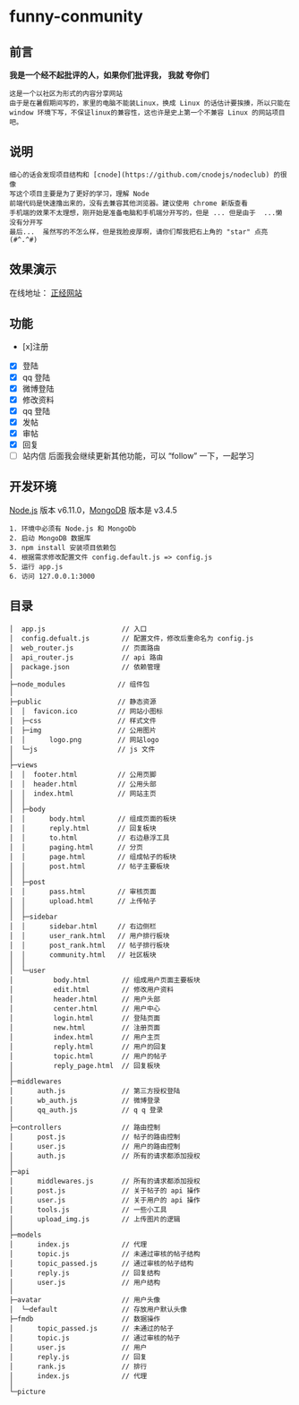 # funny-conmunity

## 前言
**我是一个经不起批评的人，如果你们批评我， 我就
夸你们**

	这是一个以社区为形式的内容分享网站
	由于是在暑假期间写的，家里的电脑不能装Linux，换成 Linux 的话估计要挨揍，所以只能在 window 环境下写，不保证linux的兼容性，这也许是史上第一个不兼容 Linux 的网站项目吧。

## 说明
	细心的话会发现项目结构和 [cnode](https://github.com/cnodejs/nodeclub) 的很像
	写这个项目主要是为了更好的学习，理解 Node
	前端代码是快速撸出来的，没有去兼容其他浏览器。建议使用 chrome 新版查看
	手机端的效果不太理想，刚开始是准备电脑和手机端分开写的，但是 ... 但是由于  ...懒 没有分开写
	最后...  虽然写的不怎么样，但是我脸皮厚啊，请你们帮我把右上角的 "star" 点亮 (#^.^#)

## 效果演示
在线地址：  [正经网站](http://www.dounide.com)

## 功能
- [x]注册
- [x] 登陆
- [x] qq 登陆
- [x] 微博登陆
- [x] 修改资料
- [x] qq 登陆
- [x] 发帖
- [x]  审帖
- [x]  回复
- [ ]  站内信
	后面我会继续更新其他功能，可以 “follow” 一下，一起学习

## 开发环境
 [Node.js](https://nodejs.org) 版本  v6.11.0，[MongoDB](https://www.mongodb.org) 版本是 v3.4.5
```
1. 环境中必须有 Node.js 和 MongoDb
2. 启动 MongoDB 数据库
3. npm install 安装项目依赖包
4. 根据需求修改配置文件 config.default.js => config.js
5. 运行 app.js
6. 访问 127.0.0.1:3000
```

## 目录
```
│  app.js                   // 入口
│  config.defualt.js        // 配置文件，修改后重命名为 config.js
│  web_router.js            // 页面路由
│  api_router.js            // api 路由
│  package.json             // 依赖管理
│
├─node_modules             // 组件包
│
├─public                   // 静态资源
│  │  favicon.ico          // 网站小图标
│  ├─css                   // 样式文件
│  ├─img                   // 公用图片
│  │      logo.png         // 网站logo
│  └─js                    // js 文件
│
├─views
│  │  footer.html          // 公用页脚
│  │  header.html          // 公用头部
│  │  index.html           // 网站主页
│  │
│  ├─body
│  │      body.html        // 组成页面的板块
│  │      reply.html       // 回复板块
│  │      to.html          // 右边悬浮工具
│  │      paging.html      // 分页
│  │      page.html        // 组成帖子的板块
│  │      post.html        // 帖子主要板块
│  │
│  ├─post
│  │      pass.html        // 审核页面
│  │      upload.html      // 上传帖子
│  │
│  ├─sidebar
│  │      sidebar.html     // 右边侧栏
│  │      user_rank.html   // 用户排行板块
│  │      post_rank.html   // 帖子排行板块
│  │      community.html   // 社区板块
│  │
│  └─user
│          body.html        // 组成用户页面主要板块
│          edit.html        // 修改用户资料
│          header.html      // 用户头部
│          center.html      // 用户中心
│          login.html       // 登陆页面
│          new.html         // 注册页面
│          index.html       // 用户主页
│          reply.html       // 用户的回复
│          topic.html       // 用户的帖子
│          reply_page.html  // 回复板块
│
├─middlewares
│      auth.js              // 第三方授权登陆
│      wb_auth.js           // 微博登录
│      qq_auth.js           // q q 登录
│
├─controllers               // 路由控制
│      post.js              // 帖子的路由控制
│      user.js              // 用户的路由控制
│      auth.js              // 所有的请求都添加授权
│
├─api
│      middlewares.js       // 所有的请求都添加授权
│      post.js              // 关于帖子的 api 操作
│      user.js              // 关于用户的 api 操作
│      tools.js             // 一些小工具
│      upload_img.js        // 上传图片的逻辑
│
├─models
│      index.js             // 代理
│      topic.js             // 未通过审核的帖子结构
│      topic_passed.js      // 通过审核的帖子结构
│      reply.js             // 回复结构
│      user.js              // 用户结构
│
├─avatar                    // 用户头像
│  └─default                // 存放用户默认头像
├─fmdb                      // 数据操作
│      topic_passed.js      // 未通过的帖子
│      topic.js             // 通过审核的帖子
│      user.js              // 用户
│      reply.js             // 回复
│      rank.js              // 排行
│      index.js             // 代理
│
└─picture
```